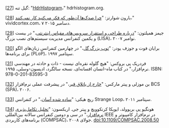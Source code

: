 [[27](ch01.html#HdrHistogram-marker)] گیل تنه:
"[HdrHistogram](http://www.hdrhistogram.org/)،" hdrhistogram.org.

[[28](ch01.html#Schwartz2015tg-marker)] بارون شوارتز:
"[چرا صدک‌ها آن‌طور که فکر می‌کنید کار نمی‌کنند](https://www.vividcortex.com/blog/why-percentiles-dont-work-the-way-you-think)،" vividcortex.com، ۷ دسامبر ۲۰۱۵.

[[29](ch01.html#Hamilton2007ve-marker)] جیمز همیلتون:
"[درباره طراحی و استقرار سرویس‌های مقیاس اینترنتی](https://www.usenix.org/legacy/events/lisa07/tech/full_papers/hamilton/hamilton.pdf)،" در بیست و یکمین کنفرانس مدیریت سیستم‌های نصب بزرگ (LISA)، نوامبر ۲۰۰۷.

[[30](ch01.html#Foote1997ti-marker)] برایان فوت و جوزف یودر:
"[توپ بزرگ گل](http://www.laputan.org/pub/foote/mud.pdf)،" در
چهارمین کنفرانس زبان‌های الگو برای برنامه‌ها (PLoP)،
سپتامبر ۱۹۹۷.

[[31](ch01.html#Brooks1995wu-marker)] فردریک پی بروکس: "هیچ گلوله نقره‌ای نیست - ذات و
حادثه در مهندسی نرم‌افزار،" در کتاب ماه-انسان افسانه‌ای، نسخه سالگرد،
ادیسون-وسلی، ۱۹۹۵. ISBN: 978-0-201-83595-3

[[32](ch01.html#MoseleyHo10rPt5-marker)] بن موزلی و پیتر مارکس:
"[خارج از باتلاق قیر](http://citeseerx.ist.psu.edu/viewdoc/summary?doi=10.1.1.93.8928)،"
در پیشرفت عملی نرم‌افزار BCS (SPA)، ۲۰۰۶.

[[33](ch01.html#Hickey2011up-marker)] ریچ هیکی:
"[ساده شده آسان](http://www.infoq.com/presentations/Simple-Made-Easy)،"
در کنفرانس Strange Loop، سپتامبر ۲۰۱۱.

[[34](ch01.html#Breivold2008dm-marker)] هونگیو پی بریوولد، ایویکا کرنکوویچ و پیتر جی. اریکسون:
"[تحلیل تکامل‌پذیری نرم‌افزار](http://www.mrtc.mdh.se/publications/1478.pdf)،"
در سی و دومین کنفرانس سالانه بین‌المللی IEEE در نرم‌افزار کامپیوتر و برنامه‌های کاربردی
(COMPSAC)، جولای ۲۰۰۸.
[doi:10.1109/COMPSAC.2008.50](http://dx.doi.org/10.1109/COMPSAC.2008.50) 